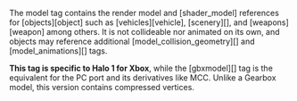 The model tag contains the render model and [shader_model] references for [objects][object] such as [vehicles][vehicle], [scenery][], and [weapons][weapon] among others. It is not collideable nor animated on its own, and objects may reference additional [model_collision_geometry][] and [model_animations][] tags.

**This tag is specific to Halo 1 for Xbox**, while the [gbxmodel][] tag is the equivalent for the PC port and its derivatives like MCC. Unlike a Gearbox model, this version contains compressed vertices.
